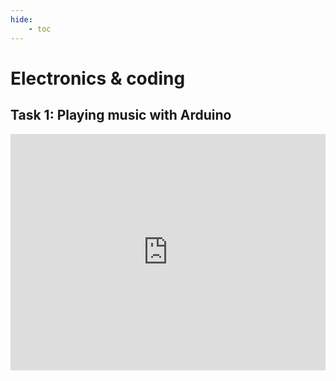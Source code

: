 ```yaml
---
hide:
    - toc
---
```

# **Electronics & coding**



## **Task 1: Playing music with Arduino** 

<div style="padding:75% 0 0 0;position:relative;"><iframe src="https://player.vimeo.com/video/795218037?h=b5cd0ec3da&amp;badge=0&amp;autopause=0&amp;player_id=0&amp;app_id=58479" frameborder="0" allow="autoplay; fullscreen; picture-in-picture" allowfullscreen style="position:absolute;top:0;left:0;width:100%;height:100%;" title="TASK1"></iframe></div><script src="https://player.vimeo.com/api/player.js"></script>

